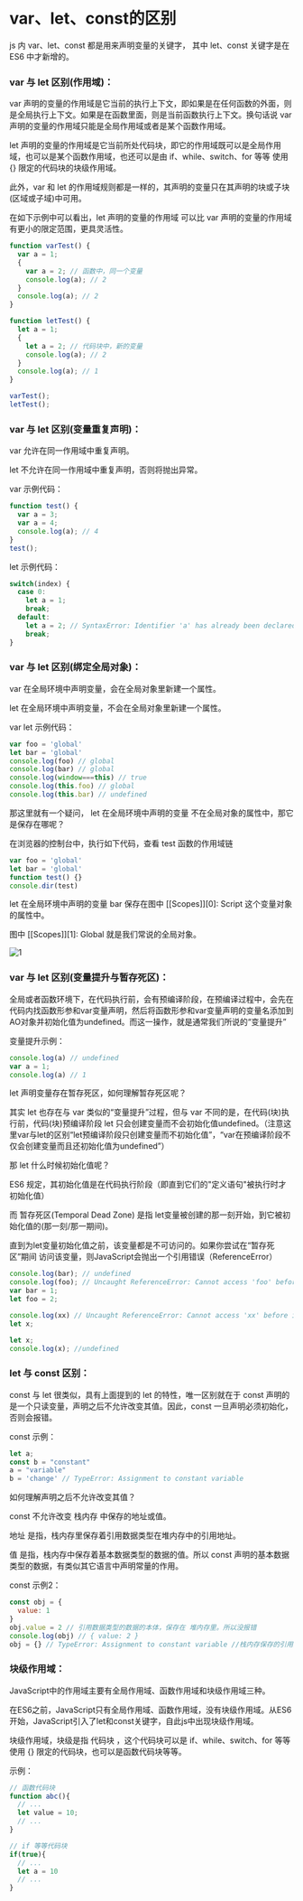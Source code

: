# var、let、const的区别

js 内 var、let、const 都是用来声明变量的关键字， 其中 let、const 关键字是在 ES6 中才新增的。

### var 与 let 区别(作用域)：

var 声明的变量的作用域是它当前的执行上下文，即如果是在任何函数的外面，则是全局执行上下文。如果是在函数里面，则是当前函数执行上下文。换句话说 var 声明的变量的作用域只能是全局作用域或者是某个函数作用域。

let 声明的变量的作用域是它当前所处代码块，即它的作用域既可以是全局作用域，也可以是某个函数作用域，也还可以是由 if、while、switch、for 等等 使用 {} 限定的代码块的块级作用域。

此外，var 和 let 的作用域规则都是一样的，其声明的变量只在其声明的块或子块(区域或子域)中可用。

在如下示例中可以看出，let 声明的变量的作用域 可以比 var 声明的变量的作用域 有更小的限定范围，更具灵活性。

```javascript
function varTest() {
  var a = 1;
  {
    var a = 2; // 函数中，同一个变量
    console.log(a); // 2
  }
  console.log(a); // 2
}

function letTest() {
  let a = 1;
  {
    let a = 2; // 代码块中，新的变量
    console.log(a); // 2
  }
  console.log(a); // 1
}

varTest();
letTest();
```

### var 与 let 区别(变量重复声明)：

var 允许在同一作用域中重复声明。

let 不允许在同一作用域中重复声明，否则将抛出异常。

var 示例代码：
```javascript
function test() {
  var a = 3;
  var a = 4;
  console.log(a); // 4
}
test();
```

let 示例代码：
```javascript
switch(index) {
  case 0:
    let a = 1;
    break;
  default:
    let a = 2; // SyntaxError: Identifier 'a' has already been declared
    break;
}
```

### var 与 let 区别(绑定全局对象)：

var 在全局环境中声明变量，会在全局对象里新建一个属性。

let 在全局环境中声明变量，不会在全局对象里新建一个属性。

var let 示例代码：
```javascript
var foo = 'global'
let bar = 'global'
console.log(foo) // global
console.log(bar) // global
console.log(window===this) // true
console.log(this.foo) // global
console.log(this.bar) // undefined
```

那这里就有一个疑问， let 在全局环境中声明的变量 不在全局对象的属性中，那它是保存在哪呢？

在浏览器的控制台中，执行如下代码，查看 test 函数的作用域链
```javascript
var foo = 'global'
let bar = 'global'
function test() {}
console.dir(test)
```
let 在全局环境中声明的变量 bar 保存在图中 [[Scopes]][0]: Script 这个变量对象的属性中。

图中 [[Scopes]][1]: Global 就是我们常说的全局对象。

![1](./1.png)

### var 与 let 区别(变量提升与暂存死区)：

全局或者函数环境下，在代码执行前，会有预编译阶段，在预编译过程中，会先在代码内找函数形参和var变量声明，然后将函数形参和var变量声明的变量名添加到AO对象并初始化值为undefined。而这一操作，就是通常我们所说的“变量提升”

变量提升示例：
```javascript
console.log(a) // undefined
var a = 1;
console.log(a) // 1
```

let 声明变量存在暂存死区，如何理解暂存死区呢？

其实 let 也存在与 var 类似的“变量提升”过程，但与 var 不同的是，在代码(块)执行前，代码(块)预编译阶段 let 只会创建变量而不会初始化值undefined。（注意这里var与let的区别“let预编译阶段只创建变量而不初始化值”，“var在预编译阶段不仅会创建变量而且还初始化值为undefined”）

那 let 什么时候初始化值呢？

ES6 规定，其初始化值是在代码执行阶段（即直到它们的"定义语句"被执行时才初始化值）

而 暂存死区(Temporal Dead Zone) 是指 let变量被创建的那一刻开始，到它被初始化值的(那一刻/那一期间)。

直到为let变量初始化值之前，该变量都是不可访问的。如果你尝试在“暂存死区”期间 访问该变量，则JavaScript会抛出一个引用错误（ReferenceError）

```javascript
console.log(bar); // undefined
console.log(foo); // Uncaught ReferenceError: Cannot access 'foo' before initialization  这里let变量已创建，但还未初始化值。所以这里let还处于“暂存死区”期间，所以才会报错 初始化前无法访问foo
var bar = 1;
let foo = 2;
```
```javascript
console.log(xx) // Uncaught ReferenceError: Cannot access 'xx' before initialization
let x;
```
```javascript
let x;
console.log(x); //undefined
```
### let 与 const 区别：

const 与 let 很类似，具有上面提到的 let 的特性，唯一区别就在于 const 声明的是一个只读变量，声明之后不允许改变其值。因此，const 一旦声明必须初始化，否则会报错。

const 示例：
```javascript
let a;
const b = "constant"
a = "variable"
b = 'change' // TypeError: Assignment to constant variable
```

如何理解声明之后不允许改变其值？

const 不允许改变 栈内存 中保存的地址或值。

地址 是指，栈内存里保存着引用数据类型在堆内存中的引用地址。

值 是指，栈内存中保存着基本数据类型的数据的值。所以 const 声明的基本数据类型的数据，有类似其它语言中声明常量的作用。

const 示例2：
```javascript
const obj = {
  value: 1
}
obj.value = 2 // 引用数据类型的数据的本体，保存在 堆内存里。所以没报错
console.log(obj) // { value: 2 }
obj = {} // TypeError: Assignment to constant variable //栈内存保存的引用数据类型的数据的地址发生改变，所以报错。
```

### 块级作用域：

JavaScript中的作用域主要有全局作用域、函数作用域和块级作用域三种。

在ES6之前，JavaScript只有全局作用域、函数作用域，没有块级作用域。从ES6开始，JavaScript引入了let和const关键字，自此js中出现块级作用域。

块级作用域，块级是指 代码块 ，这个代码块可以是 if、while、switch、for 等等 使用 {} 限定的代码块，也可以是函数代码块等等。

示例：
```javascript
// 函数代码块
function abc(){
  // ...
  let value = 10;
  // ...
}

// if 等等代码块
if(true){
  // ...
  let a = 10
  // ...
}
```